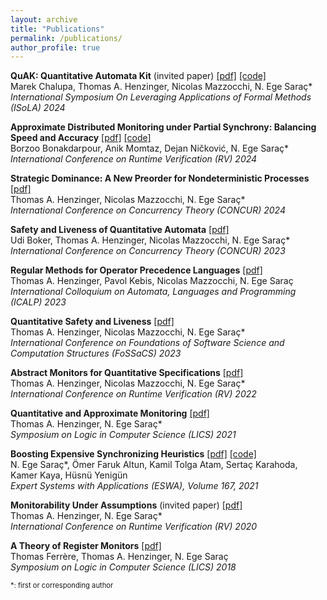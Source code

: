```yaml
---
layout: archive
title: "Publications"
permalink: /publications/
author_profile: true
---
```


**QuAK: Quantitative Automata Kit** (invited paper) [[pdf]](https://egesarac.github.io/files/isola24.pdf) [[code]](https://github.com/ista-vamos/QuAK)\
Marek Chalupa, Thomas A. Henzinger, Nicolas Mazzocchi, N. Ege Saraç\*\
*International Symposium On Leveraging Applications of Formal Methods (ISoLA) 2024*

**Approximate Distributed Monitoring under Partial Synchrony: Balancing Speed and Accuracy** [[pdf]](https://egesarac.github.io/files/rv24.pdf) [[code]](https://github.com/egesarac/ApxDistMon)\
Borzoo Bonakdarpour, Anik Momtaz, Dejan Ničković, N. Ege Saraç\*\
*International Conference on Runtime Verification (RV) 2024*

**Strategic Dominance: A New Preorder for Nondeterministic Processes** [[pdf]](https://egesarac.github.io/files/concur24.pdf)\
Thomas A. Henzinger, Nicolas Mazzocchi, N. Ege Saraç\*\
*International Conference on Concurrency Theory (CONCUR) 2024*

**Safety and Liveness of Quantitative Automata** [[pdf]](https://egesarac.github.io/files/concur23.pdf)\
Udi Boker, Thomas A. Henzinger, Nicolas Mazzocchi, N. Ege Saraç\*\
*International Conference on Concurrency Theory (CONCUR) 2023*

**Regular Methods for Operator Precedence Languages** [[pdf]](https://egesarac.github.io/files/icalp23.pdf)\
Thomas A. Henzinger, Pavol Kebis, Nicolas Mazzocchi, N. Ege Saraç\
*International Colloquium on Automata, Languages and Programming (ICALP) 2023*

**Quantitative Safety and Liveness** [[pdf]](https://egesarac.github.io/files/fossacs23.pdf)\
Thomas A. Henzinger, Nicolas Mazzocchi, N. Ege Saraç\*\
*International Conference on Foundations of Software Science and Computation Structures (FoSSaCS) 2023*

**Abstract Monitors for Quantitative Specifications** [[pdf]](https://egesarac.github.io/files/rv22.pdf)\
Thomas A. Henzinger, Nicolas Mazzocchi, N. Ege Saraç\*\
*International Conference on Runtime Verification (RV) 2022*

**Quantitative and Approximate Monitoring** [[pdf]](https://egesarac.github.io/files/lics21.pdf)\
Thomas A. Henzinger, N. Ege Saraç\*\
*Symposium on Logic in Computer Science (LICS) 2021*

**Boosting Expensive Synchronizing Heuristics** [[pdf]](https://egesarac.github.io/files/eswa21.pdf) [[code]](https://bitbucket.org/egesarac/boostexpsyncheur)\
N. Ege Saraç\*, Ömer Faruk Altun, Kamil Tolga Atam, Sertaç Karahoda, Kamer Kaya, Hüsnü Yenigün\
*Expert Systems with Applications (ESWA), Volume 167, 2021*

**Monitorability Under Assumptions** (invited paper) [[pdf]](https://egesarac.github.io/files/rv20.pdf)\
Thomas A. Henzinger, N. Ege Saraç\*\
*International Conference on Runtime Verification (RV) 2020*

**A Theory of Register Monitors** [[pdf]](https://egesarac.github.io/files/lics18.pdf)\
Thomas Ferrère, Thomas A. Henzinger, N. Ege Saraç\
*Symposium on Logic in Computer Science (LICS) 2018*

<span style="font-size:80%;">\*: first or corresponding author</span>